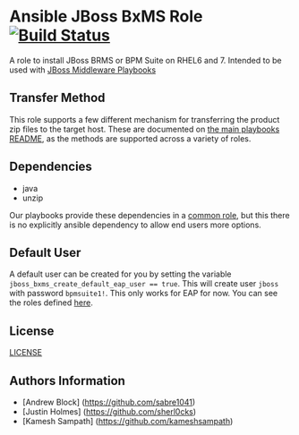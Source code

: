 Ansible JBoss BxMS Role  [![Build Status](https://travis-ci.org/rhtconsulting/jboss_bxms.svg)](https://travis-ci.org/rhtconsulting/jboss_bxms)
=================

A role to install JBoss BRMS or BPM Suite on RHEL6 and 7. Intended to be used with [JBoss Middleware Playbooks](https://github.com/rhtconsulting/ansible-middleware-playbooks)

Transfer Method
------------

This role supports a few different mechanism for transferring the product zip files to the target host. These are documented on [the main playbooks README](https://github.com/rhtconsulting/ansible-middleware-playbooks), as the methods are supported across a variety of roles.

Dependencies
------------

- java
- unzip

Our playbooks provide these dependencies in a [common role](https://github.com/rhtconsulting/ansible-middleware-playbooks/tree/master/roles/common), but this there is no explicitly ansible dependency to allow end users more options.

Default User
------------

A default user can be created for you by setting the variable `jboss_bxms_create_default_eap_user == true`. This will create user `jboss` with password `bpmsuite1!`. This only works for EAP for now. You can see the roles defined [here](files/application-roles.properties).

License
-------

[LICENSE](./LICENSE)

Authors Information
------------------

* [Andrew Block] (https://github.com/sabre1041)
* [Justin Holmes] (https://github.com/sherl0cks)
* [Kamesh Sampath] (https://github.com/kameshsampath)
